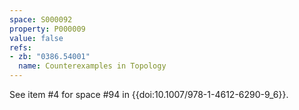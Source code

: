 ```yaml
---
space: S000092
property: P000009
value: false
refs:
- zb: "0386.54001"
  name: Counterexamples in Topology
---
```


See item #4 for space #94 in
{{doi:10.1007/978-1-4612-6290-9_6}}.
